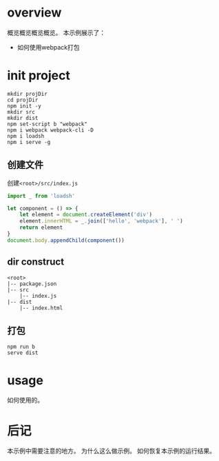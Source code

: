 # overview
概览概览概览概览。
本示例展示了：
- 如何使用webpack打包

# init project
```shell
mkdir projDir
cd projDir
npm init -y
mkdir src
mkdir dist
npm set-script b "webpack"
npm i webpack webpack-cli -D
npm i loadsh
npm i serve -g
```

## 创建文件
创建`<root>/src/index.js`
```js
import _ from 'loadsh'

let component = () => {
    let element = document.createElement('div')
    element.innerHTML = _.join(['hello', 'webpack'], ' ')
    return element
}
document.body.appendChild(component())
```

## dir construct
```
<root>
|-- package.json
|-- src
    |-- index.js
|-- dist
    |-- index.html
```

## 打包
```shell
npm run b
serve dist
```

# usage
如何使用的。

# 后记
本示例中需要注意的地方。
为什么这么做示例。
如何恢复本示例的运行结果。